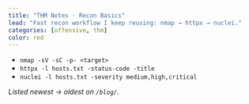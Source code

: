 ```yaml
---
title: "THM Notes · Recon Basics"
lead: "Fast recon workflow I keep reusing: nmap → httpx → nuclei."
categories: [offensive, thm]
color: red
---
```


- `nmap -sV -sC -p- <target>`
- `httpx -l hosts.txt -status-code -title`
- `nuclei -l hosts.txt -severity medium,high,critical`

*Listed newest → oldest on `/blog/`.*
